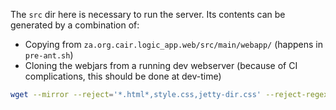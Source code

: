 
The `src` dir here is necessary to run the server. Its contents can be generated by a combination of:
- Copying from `za.org.cair.logic_app.web/src/main/webapp/` (happens in `pre-ant.sh`)
- Cloning the webjars from a running dev webserver (because of CI complications, this should be done at dev-time)
```sh
wget --mirror --reject='*.html*,style.css,jetty-dir.css' --reject-regex '.*ace.*demo.*' -nH -P src/main/webapp/ http://localhost:8003/{xtext,webjars}/
```


